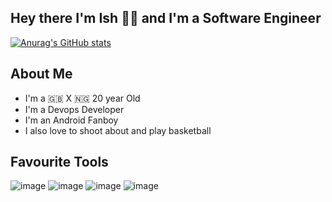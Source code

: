 ## Hey there I'm Ish 🖖🏾 and I'm a Software Engineer

[![Anurag's GitHub stats](https://github-readme-stats.vercel.app/api?username=ishersagay&theme=material-palenight&show_icons=true)](https://github.com/anuraghazra/github-readme-stats)


## About Me
- I'm a 🇬🇧 X 🇳🇬 20 year Old
- I'm a Devops Developer
- I'm an Android Fanboy
- I also love to shoot about and play basketball

## Favourite Tools
![image](https://user-images.githubusercontent.com/42770411/142020872-6ec1410e-a74a-4331-97d2-7a37cf8c6f11.png)
![image](https://user-images.githubusercontent.com/42770411/142021312-465f77c7-84ce-4293-8d4f-64bf8b7b13d2.png)
![image](https://user-images.githubusercontent.com/42770411/142021214-4bea2e81-e632-412f-8857-a8823e19f922.png)
![image](https://user-images.githubusercontent.com/42770411/142021461-21f9c4ac-4a90-4553-8b68-6a1e381780d2.png)



